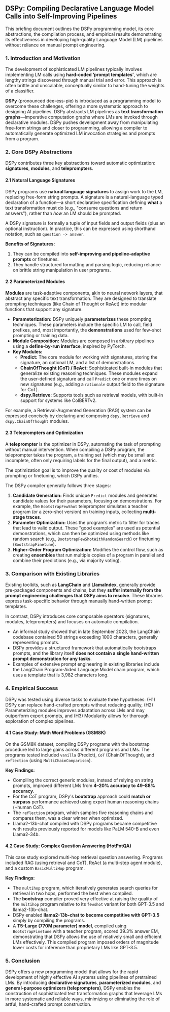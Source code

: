 ## DSPy: Compiling Declarative Language Model Calls into Self-Improving Pipelines

This briefing document outlines the DSPy programming model, its core abstractions, the compilation process, and empirical results demonstrating its effectiveness in developing high-quality Language Model (LM) pipelines without reliance on manual prompt engineering.

### 1. Introduction and Motivation

The development of sophisticated LM pipelines typically involves implementing LM calls using **hard-coded ‘prompt templates’**, which are lengthy strings discovered through manual trial and error. This approach is often brittle and unscalable, conceptually similar to hand-tuning the weights of a classifier.

**DSPy** (pronounced dee-ess-pie) is introduced as a programming model to overcome these challenges, offering a more systematic approach to designing AI pipelines. DSPy abstracts LM pipelines as **text transformation graphs**—imperative computation graphs where LMs are invoked through declarative modules. DSPy pushes development away from manipulating free-form strings and closer to programming, allowing a compiler to automatically generate optimized LM invocation strategies and prompts from a program.

### 2. Core DSPy Abstractions

DSPy contributes three key abstractions toward automatic optimization: **signatures**, **modules**, and **teleprompters**.

#### 2.1 Natural Language Signatures

DSPy programs use **natural language signatures** to assign work to the LM, replacing free-form string prompts. A signature is a natural-language typed declaration of a function—a short declarative specification defining **what** a text transformation must do (e.g., "consume questions and return answers"), rather than *how* an LM should be prompted.

A DSPy signature is formally a tuple of input fields and output fields (plus an optional instruction). In practice, this can be expressed using shorthand notation, such as `question -> answer`.

**Benefits of Signatures:**
1.  They can be compiled into **self-improving and pipeline-adaptive prompts** or finetunes.
2.  They handle structured formatting and parsing logic, reducing reliance on brittle string manipulation in user programs.

#### 2.2 Parameterized Modules

**Modules** are task-adaptive components, akin to neural network layers, that abstract any specific text transformation. They are designed to translate prompting techniques (like Chain of Thought or ReAct) into modular functions that support any signature.

*   **Parameterization:** DSPy uniquely **parameterizes** these prompting techniques. These parameters include the specific LM to call, field prefixes, and, most importantly, the **demonstrations** used for few-shot prompting or training data.
*   **Module Composition:** Modules are composed in arbitrary pipelines using a **define-by-run interface**, inspired by PyTorch.
*   **Key Modules:**
    *   **Predict:** The core module for working with signatures, storing the signature, an optional LM, and a list of demonstrations.
    *   **ChainOfThought (CoT) / ReAct:** Sophisticated built-in modules that generalize existing reasoning techniques. These modules expand the user-defined signature and call `Predict` one or more times on new signatures (e.g., adding a `rationale` output field to the signature for CoT).
    *   **dspy.Retrieve:** Supports tools such as retrieval models, with built-in support for systems like ColBERTv2.

For example, a Retrieval-Augmented Generation (RAG) system can be expressed concisely by declaring and composing `dspy.Retrieve` and `dspy.ChainOfThought` modules.

#### 2.3 Teleprompters and Optimization

A **teleprompter** is the optimizer in DSPy, automating the task of prompting without manual intervention. When compiling a DSPy program, the teleprompter takes the program, a training set (which may be small and incomplete, often only requiring labels for the final output), and a metric.

The optimization goal is to improve the quality or cost of modules via prompting or finetuning, which DSPy unifies.

The DSPy compiler generally follows three stages:

1.  **Candidate Generation:** Finds unique `Predict` modules and generates candidate values for their parameters, focusing on demonstrations. For example, the `BootstrapFewShot` teleprompter simulates a teacher program (or a zero-shot version) on training inputs, collecting **multi-stage traces**.
2.  **Parameter Optimization:** Uses the program’s metric to filter for traces that lead to valid output. These "good examples" are used as potential demonstrations, which can then be optimized using methods like random search (e.g., `BootstrapFewShotWithRandomSearch`) or finetuning (`BootstrapFinetune`).
3.  **Higher-Order Program Optimization:** Modifies the control flow, such as creating **ensembles** that run multiple copies of a program in parallel and combine their predictions (e.g., via majority voting).

### 3. Comparison with Existing Libraries

Existing toolkits, such as **LangChain** and **LlamaIndex**, generally provide pre-packaged components and chains, but they **suffer internally from the prompt engineering challenges that DSPy aims to resolve**. These libraries express task-specific behavior through manually hand-written prompt templates.

In contrast, DSPy introduces core composable operators (signatures, modules, teleprompters) and focuses on automatic compilation.

*   An informal study showed that in late September 2023, the LangChain codebase contained 50 strings exceeding 1000 characters, generally representing prompts.
*   DSPy provides a structured framework that automatically bootstraps prompts, and the library itself **does not contain a single hand-written prompt demonstration for any tasks**.
*   Examples of extensive prompt engineering in existing libraries include the LangChain Program-Aided Language Model chain program, which uses a template that is 3,982 characters long.

### 4. Empirical Success

DSPy was tested using diverse tasks to evaluate three hypotheses: (H1) DSPy can replace hand-crafted prompts without reducing quality, (H2) Parameterizing modules improves adaptation across LMs and may outperform expert prompts, and (H3) Modularity allows for thorough exploration of complex pipelines.

#### 4.1 Case Study: Math Word Problems (GSM8K)

On the GSM8K dataset, compiling DSPy programs with the bootstrap procedure led to large gains across different programs and LMs. The programs tested included `vanilla` (Predict), `CoT` (ChainOfThought), and `reflection` (using `MultiChainComparison`).

**Key Findings:**
*   Compiling the correct generic modules, instead of relying on string prompts, improved different LMs from **4–20% accuracy to 49–88% accuracy**.
*   For the CoT program, DSPy's **bootstrap** approach could **match or surpass** performance achieved using expert human reasoning chains (+human CoT).
*   The `reflection` program, which samples five reasoning chains and compares them, was a clear winner when optimized.
*   Llama2-13b-chat compiled with DSPy programs became competitive with results previously reported for models like PaLM 540-B and even Llama2-34b.

#### 4.2 Case Study: Complex Question Answering (HotPotQA)

This case study explored multi-hop retrieval question answering. Programs included RAG (using retrieval and CoT), ReAct (a multi-step agent module), and a custom `BasicMultiHop` program.

**Key Findings:**
*   The `multihop` program, which iteratively generates search queries for retrieval in two hops, performed the best when compiled.
*   The **bootstrap** compiler proved very effective at raising the quality of the `multihop` program relative to its `fewshot` variant for both GPT-3.5 and llama2-13b-chat.
*   DSPy enabled **llama2-13b-chat to become competitive with GPT-3.5** simply by compiling the programs.
*   A **T5-Large (770M parameter) model**, compiled using `BootstrapFinetune` with a teacher program, scored 39.3% answer EM, demonstrating that DSPy allows the use of relatively small and efficient LMs effectively. This compiled program imposed orders of magnitude lower costs for inference than proprietary LMs like GPT-3.5.

### 5. Conclusion

DSPy offers a new programming model that allows for the rapid development of highly effective AI systems using pipelines of pretrained LMs. By introducing **declarative signatures**, **parameterized modules**, and **general-purpose optimizers (teleprompters)**, DSPy enables the construction of sophisticated text transformation graphs that leverage LMs in more systematic and reliable ways, minimizing or eliminating the role of artful, hand-crafted prompt construction.
